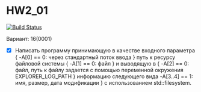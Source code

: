 # HW2_01

[![Build Status](https://travis-ci.org/desta-study/HW2_01.svg?branch=master)](https://travis-ci.org/desta-study/HW2_01)

Вариант: 16(0001)

- [x] Написать программу принимающую в качестве входного параметра
{
-A[0] == 0: через стандартный поток ввода
} путь к ресурсу файловой системы {
-A[1] == 0: файл
} и выводящую в {
-A[2] == 0: файл, путь к файлу задается с помощью переменной окружения EXPLORER_LOG_PATH
} информацию следующего вида
-A[3..4] == 1: имя, размер, дата модификации
} c использованием std::filesystem.
